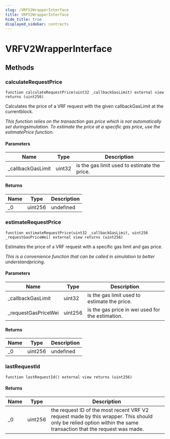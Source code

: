 ```yaml
---
slug: /VRFV2WrapperInterface
title: VRFV2WrapperInterface
hide_title: true
displayed_sidebar: contracts
---
```

# VRFV2WrapperInterface









## Methods

### calculateRequestPrice

```solidity
function calculateRequestPrice(uint32 _callbackGasLimit) external view returns (uint256)
```

Calculates the price of a VRF request with the given callbackGasLimit at the currentblock.

*This function relies on the transaction gas price which is not automatically set duringsimulation. To estimate the price at a specific gas price, use the estimatePrice function.*

#### Parameters

| Name | Type | Description |
|---|---|---|
| _callbackGasLimit | uint32 | is the gas limit used to estimate the price. |

#### Returns

| Name | Type | Description |
|---|---|---|
| _0 | uint256 | undefined |

### estimateRequestPrice

```solidity
function estimateRequestPrice(uint32 _callbackGasLimit, uint256 _requestGasPriceWei) external view returns (uint256)
```

Estimates the price of a VRF request with a specific gas limit and gas price.

*This is a convenience function that can be called in simulation to better understandpricing.*

#### Parameters

| Name | Type | Description |
|---|---|---|
| _callbackGasLimit | uint32 | is the gas limit used to estimate the price. |
| _requestGasPriceWei | uint256 | is the gas price in wei used for the estimation. |

#### Returns

| Name | Type | Description |
|---|---|---|
| _0 | uint256 | undefined |

### lastRequestId

```solidity
function lastRequestId() external view returns (uint256)
```






#### Returns

| Name | Type | Description |
|---|---|---|
| _0 | uint256 | the request ID of the most recent VRF V2 request made by this wrapper. This should only be relied option within the same transaction that the request was made. |




